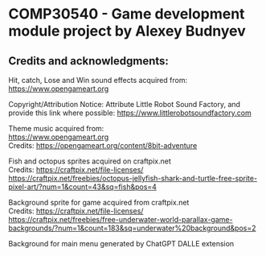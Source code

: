 # COMP30540 - Game development module project by Alexey Budnyev

## Credits and acknowledgments:

Hit, catch, Lose and Win sound effects acquired from:<br> 
https://www.opengameart.org<br>

Copyright/Attribution Notice: 
Attribute Little Robot Sound Factory, and provide this link where possible: https://www.littlerobotsoundfactory.com

Theme music acquired from:<br>
https://www.opengameart.org<br>
Credits: https://opengameart.org/content/8bit-adventure


Fish and octopus sprites acquired on craftpix.net<br>
Credits: https://craftpix.net/file-licenses/ <br>
https://craftpix.net/freebies/octopus-jellyfish-shark-and-turtle-free-sprite-pixel-art/?num=1&count=43&sq=fish&pos=4


Background sprite for game acquired from craftpix.net<br>
Credits: https://craftpix.net/file-licenses/<br>
https://craftpix.net/freebies/free-underwater-world-parallax-game-backgrounds/?num=1&count=183&sq=underwater%20background&pos=2

Background for main menu generated by ChatGPT DALLE extension